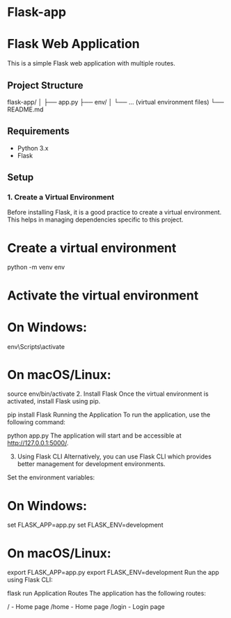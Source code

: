 # Flask-app
# Flask Web Application

This is a simple Flask web application with multiple routes.

## Project Structure

flask-app/
│
├── app.py
├── env/
│ └── ... (virtual environment files)
└── README.md



## Requirements

- Python 3.x
- Flask

## Setup

### 1. Create a Virtual Environment

Before installing Flask, it is a good practice to create a virtual environment. This helps in managing dependencies specific to this project.

# Create a virtual environment
python -m venv env

# Activate the virtual environment
# On Windows:
env\Scripts\activate
# On macOS/Linux:
source env/bin/activate
2. Install Flask
Once the virtual environment is activated, install Flask using pip.

pip install Flask
Running the Application
To run the application, use the following command:

python app.py
The application will start and be accessible at http://127.0.0.1:5000/.

3. Using Flask CLI
Alternatively, you can use Flask CLI which provides better management for development environments.

Set the environment variables:


# On Windows:
set FLASK_APP=app.py
set FLASK_ENV=development

# On macOS/Linux:
export FLASK_APP=app.py
export FLASK_ENV=development
Run the app using Flask CLI:


flask run
Application Routes
The application has the following routes:

/ - Home page
/home - Home page
/login - Login page
